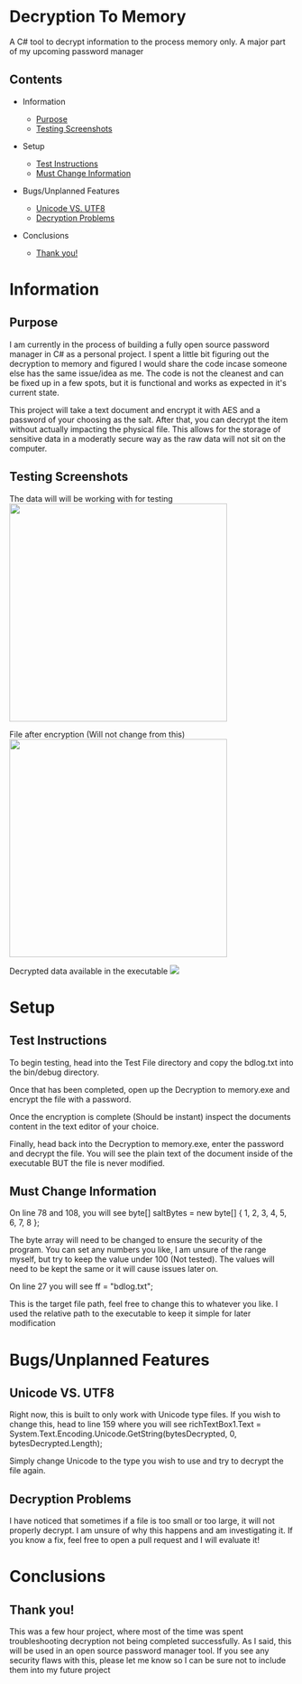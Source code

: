 # Decryption To Memory
A C# tool to decrypt information to the process memory only. A major part of my upcoming password manager

## Contents
- Information
    * [Purpose](#purpose)
    * [Testing Screenshots](#testing-screenshots)

- Setup
    * [Test Instructions](#test-instructions)
    * [Must Change Information](#must-change-information)

- Bugs/Unplanned Features
   * [Unicode VS. UTF8](#unicode-vs-utf8)
   * [Decryption Problems](#decryption-problems)
   
- Conclusions
   * [Thank you!](#thank-you)
    
# Information

## Purpose

I am currently in the process of building a fully open source password manager in C# as a personal project. I spent a little bit figuring out the decryption to memory and figured I would share the code incase someone else has the same issue/idea as me. The code is not the cleanest and can be fixed up in a few spots, but it is functional and works as expected in it's current state.

This project will take a text document and encrypt it with AES and a password of your choosing as the salt. After that, you can decrypt the item without actually impacting the physical file. This allows for the storage of sensitive data in a moderatly secure way as the raw data will not sit on the computer.

## Testing Screenshots

The data will will be working with for testing
<img src="https://i.imgur.com/GcLpZXP.png" height="386">

File after encryption (Will not change from this)
<img src="https://i.imgur.com/1zfcGYN.png" height="386">

Decrypted data available in the executable
<img src="https://i.imgur.com/66Cmjmp.png">

# Setup

## Test Instructions
To begin testing, head into the Test File directory and copy the bdlog.txt into the bin/debug directory.

Once that has been completed, open up the Decryption to memory.exe and encrypt the file with a password.

Once the encryption is complete (Should be instant) inspect the documents content in the text editor of your choice.

Finally, head back into the Decryption to memory.exe, enter the password and decrypt the file. You will see the plain text of the document inside of the executable BUT the file is never modified.

## Must Change Information

On line 78 and 108, you will see byte[] saltBytes = new byte[] { 1, 2, 3, 4, 5, 6, 7, 8 };

The byte array will need to be changed to ensure the security of the program. You can set any numbers you like, I am unsure of the range myself, but try to keep the value under 100 (Not tested). The values will need to be kept the same or it will cause issues later on.

On line 27 you will see ff = "bdlog.txt";

This is the target file path, feel free to change this to whatever you like. I used the relative path to the executable to keep it simple for later modification

# Bugs/Unplanned Features

## Unicode VS. UTF8

Right now, this is built to only work with Unicode type files. If you wish to change this, head to line 159 where you will see richTextBox1.Text = System.Text.Encoding.Unicode.GetString(bytesDecrypted, 0, bytesDecrypted.Length);

Simply change Unicode to the type you wish to use and try to decrypt the file again.

## Decryption Problems

I have noticed that sometimes if a file is too small or too large, it will not properly decrypt. I am unsure of why this happens and am investigating it. If you know a fix, feel free to open a pull request and I will evaluate it!

# Conclusions

## Thank you!

This was a few hour project, where most of the time was spent troubleshooting decryption not being completed successfully. As I said, this will be used in an open source password manager tool. If you see any security flaws with this, please let me know so I can be sure not to include them into my future project
